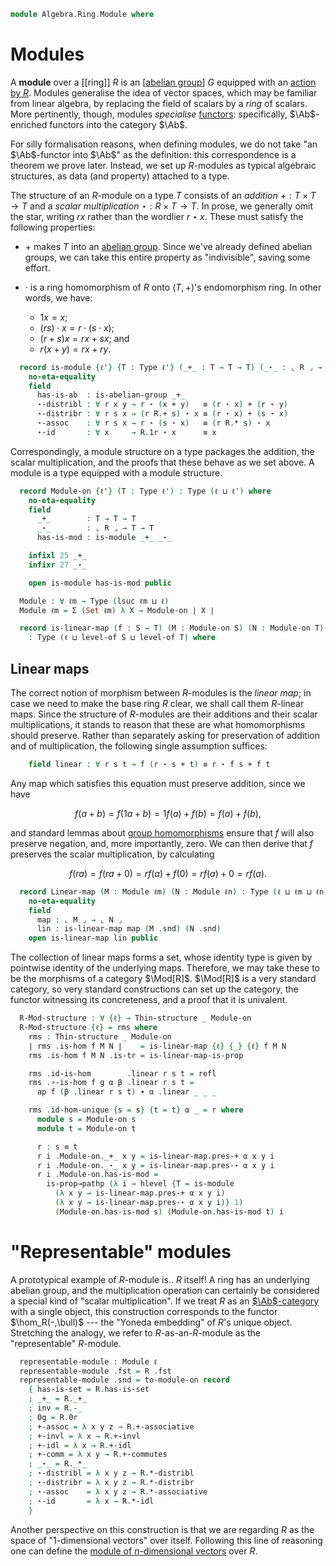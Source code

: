 <!--
```agda
open import Algebra.Group.Notation
open import Algebra.Group.Ab
open import Algebra.Group
open import Algebra.Ring

open import Cat.Displayed.Univalence.Thin
open import Cat.Prelude hiding (_+_)

import Cat.Reasoning
```
-->

```agda
module Algebra.Ring.Module where
```

<!--
```agda
private variable
  ℓm ℓn : Level
  S T : Type ℓm

private module Mod {ℓ} (R : Ring ℓ) where
  private module R = Ring-on (R .snd)
  open Displayed
  open Total-hom
  open Functor
```
-->

# Modules

A **module** over a [[ring]] $R$ is an [[abelian group]] $G$ equipped
with an [action by $R$]. Modules generalise the idea of vector spaces,
which may be familiar from linear algebra, by replacing the field of
scalars by a _ring_ of scalars. More pertinently, though, modules
_specialise_ [functors]: specifically, $\Ab$-enriched functors into the
category $\Ab$.

[functors]: Cat.Abelian.Instances.Functor.html
[action by $R$]: Algebra.Ring.Module.Action.html

For silly formalisation reasons, when defining modules, we do not take
"an $\Ab$-functor into $\Ab$" as the definition: this correspondence is
a theorem we prove later. Instead, we set up $R$-modules as typical
algebraic structures, as data (and property) attached to a type.

The structure of an $R$-module on a type $T$ consists of an _addition_
$+ : T \times T \to T$ and a _scalar multiplication_ $\star : R \times T
\to T$. In prose, we generally omit the star, writing $rx$ rather than
the wordlier $r \star x$. These must satisfy the following properties:

- $+$ makes $T$ into an [abelian group]. Since we've already defined
abelian groups, we can take this entire property as "indivisible",
saving some effort.

- $·$ is a ring homomorphism of $R$ onto $(T, +)$'s endomorphism ring. In
other words, we have:

  * $1x = x$;
  * $(rs) \cdot x = r \cdot (s \cdot x)$;
  * $(r + s)x = rx + sx$; and
  * $r(x + y) = rx + ry$.

[abelian group]: Algebra.Group.Ab.html

```agda
  record is-module {ℓ'} {T : Type ℓ'} (_+_ : T → T → T) (_⋆_ : ⌞ R ⌟ → T → T) : Type (ℓ ⊔ ℓ') where
    no-eta-equality
    field
      has-is-ab  : is-abelian-group _+_
      ⋆-distribl : ∀ r x y → r ⋆ (x + y)   ≡ (r ⋆ x) + (r ⋆ y)
      ⋆-distribr : ∀ r s x → (r R.+ s) ⋆ x ≡ (r ⋆ x) + (s ⋆ x)
      ⋆-assoc    : ∀ r s x → r ⋆ (s ⋆ x)   ≡ (r R.* s) ⋆ x
      ⋆-id       : ∀ x     → R.1r ⋆ x      ≡ x
```

<!--
```agda
    private
      ug : Group-on _
      ug = record { has-is-group = is-abelian-group.has-is-group has-is-ab }

    module ab = Additive-notation ug
    private module ab' = is-abelian-group has-is-ab renaming (commutes to +-comm)

    open ab using (-_ ; 0g ; +-invr ; +-invl ; +-assoc ; +-idl ; +-idr ; neg-0 ; neg-comm ; neg-neg ; has-is-set) public
    open ab' using (+-comm) public

    abstract
      ⋆-is-group-hom : ∀ {r} → is-group-hom ug ug (r ⋆_)
      ⋆-is-group-hom .is-group-hom.pres-⋆ x y = ⋆-distribl _ x y

    private module ⋆gh {r} = is-group-hom (⋆-is-group-hom {r}) renaming (pres-id to ⋆-idr ; pres-inv to ⋆-invr)
    open ⋆gh public using (⋆-idr ; ⋆-invr)

  private unquoteDecl eqv = declare-record-iso eqv (quote is-module)
```
-->

Correspondingly, a module structure on a type packages the addition, the
scalar multiplication, and the proofs that these behave as we set above.
A module is a type equipped with a module structure.

```agda
  record Module-on {ℓ'} (T : Type ℓ') : Type (ℓ ⊔ ℓ') where
    no-eta-equality
    field
      _+_        : T → T → T
      _⋆_        : ⌞ R ⌟ → T → T
      has-is-mod : is-module _+_ _⋆_

    infixl 25 _+_
    infixr 27 _⋆_

    open is-module has-is-mod public
```

<!--
```agda
  Module-on→Group-on
    : ∀ {ℓm} {T : Type ℓm}
    → Module-on T
    → Group-on T
  Module-on→Group-on M = record { has-is-group = is-abelian-group.has-is-group (Module-on.has-is-ab M) }

  Module-on→Abelian-group-on
    : ∀ {ℓm} {T : Type ℓm}
    → Module-on T
    → Abelian-group-on T
  Module-on→Abelian-group-on M = record { has-is-ab = Module-on.has-is-ab M }

  abstract instance
    H-Level-is-module
      : ∀ {ℓ'} {T : Type ℓ'} {_+_ : T → T → T} {_⋆_ : ⌞ R ⌟ → T → T} {n}
      → H-Level (is-module _+_ _⋆_) (suc n)
    H-Level-is-module {T = T} = prop-instance $ λ x →
      let
        instance
          _ : H-Level T 2
          _ = basic-instance 2 (is-module.has-is-set x)
      in Iso→is-hlevel 1 eqv (hlevel 1) x

  open Module-on ⦃ ... ⦄ hiding (has-is-set)
```
-->

```agda
  Module : ∀ ℓm → Type (lsuc ℓm ⊔ ℓ)
  Module ℓm = Σ (Set ℓm) λ X → Module-on ∣ X ∣

  record is-linear-map (f : S → T) (M : Module-on S) (N : Module-on T)
    : Type (ℓ ⊔ level-of S ⊔ level-of T) where
```

## Linear maps

The correct notion of morphism between $R$-modules is the _linear map_;
in case we need to make the base ring $R$ clear, we shall call them
$R$-linear maps. Since the structure of $R$-modules are their additions
and their scalar multiplications, it stands to reason that these are
what homomorphisms should preserve. Rather than separately asking for
preservation of addition and of multiplication, the following single
assumption suffices:

<!--
```agda
    no-eta-equality
    private instance
      _ = M
      _ = N
```
-->

```agda
    field linear : ∀ r s t → f (r ⋆ s + t) ≡ r ⋆ f s + f t
```

Any map which satisfies this equation must preserve addition, since we
have

$$
f(a+b) = f(1a+b) = 1f(a)+f(b) = f(a)+f(b)\text{,}
$$

and standard lemmas about [group homomorphisms] ensure that $f$ will
also preserve negation, and, more importantly, zero. We can then derive
that $f$ preserves the scalar multiplication, by calculating

[group homomorphisms]: Algebra.Group.html#group-homomorphisms

$$
f(ra) = f(ra + 0) = rf(a) + f(0) = rf(a) + 0 = rf(a)\text{.}
$$

<!--
```agda
    abstract
      has-is-gh : is-group-hom (Module-on→Group-on M) (Module-on→Group-on N) f
      has-is-gh .is-group-hom.pres-⋆ x y = ap f (ap₂ _+_ (sym (⋆-id _)) refl) ∙ linear _ _ _ ∙ ap₂ _+_ (⋆-id _) refl

    open is-group-hom has-is-gh
      renaming ( pres-⋆ to pres-+ ; pres-id to pres-0 ; pres-inv to pres-neg)
      public

    abstract
      pres-⋆ : ∀ r s → f (r ⋆ s) ≡ r ⋆ f s
      pres-⋆ r s = ap f (sym +-idr) ∙ linear _ _ _ ∙ ap (r ⋆ f s +_) pres-0 ∙ +-idr

  private unquoteDecl eqv' = declare-record-iso eqv' (quote is-linear-map)
  open is-linear-map using (linear) public

  -- There are too many possible instances in scope for instance search
  -- to solve this one, but fortunately it's pretty short:

  abstract
    is-linear-map-is-prop
      : ∀ {M : Module-on T} {N : Module-on S} {f : T → S}
      → is-prop (is-linear-map f M N)
    is-linear-map-is-prop {S = S} {N = N} =
      Iso→is-hlevel 1 eqv' $
      Π-is-hlevel³ 1 λ _ _ _ →
      Module-on.ab.has-is-set N _ _

    instance
      H-Level-is-linear-map
        : ∀ {M : Module-on T} {N : Module-on S} {f : T → S} {n}
        → H-Level (is-linear-map f M N) (suc n)
      H-Level-is-linear-map = prop-instance is-linear-map-is-prop
```
-->

```agda
  record Linear-map (M : Module ℓm) (N : Module ℓn) : Type (ℓ ⊔ ℓm ⊔ ℓn) where
    no-eta-equality
    field
      map : ⌞ M ⌟ → ⌞ N ⌟
      lin : is-linear-map map (M .snd) (N .snd)
    open is-linear-map lin public
```

The collection of linear maps forms a set, whose identity type is given
by pointwise identity of the underlying maps. Therefore, we may take
these to be the morphisms of a category $\Mod[R]$. $\Mod[R]$ is a very
standard category, so very standard constructions can set up the
category, the functor witnessing its concreteness, and a proof that it
is univalent.

<!--
```agda
  private unquoteDecl eqv'' = declare-record-iso eqv'' (quote Linear-map)
  abstract
    Linear-map-is-set
      : ∀ {ℓ' ℓ''} {M : Module ℓ'} {N : Module ℓ''}
      → is-set (Linear-map M N)
    Linear-map-is-set {N = N} =
      Iso→is-hlevel 2 eqv'' $
        Σ-is-hlevel 2 (fun-is-hlevel 2 (N .fst .is-tr)) λ x → is-prop→is-set (hlevel 1)

    instance
      H-Level-Linear-map
        : ∀ {ℓ' ℓ''} {M : Module ℓ'} {N : Module ℓ''} {n}
        → H-Level (Linear-map M N) (suc (suc n))
      H-Level-Linear-map {N = N} {n = n} = basic-instance (suc (suc zero)) Linear-map-is-set

  open Linear-map public

  Linear-map-path
    : ∀ {M : Module ℓm} {N : Module ℓn} {f g : Linear-map M N}
    → (∀ x → f .map x ≡ g .map x)
    → f ≡ g
  Linear-map-path p i .map x = p x i
  Linear-map-path {M = M} {N} {f} {g} p i .lin =
    is-prop→pathp (λ i → hlevel {T = is-linear-map (λ x → p x i) (M .snd) (N .snd)} 1)
      (f .lin) (g .lin) i
```
-->

```agda
  R-Mod-structure : ∀ {ℓ} → Thin-structure _ Module-on
  R-Mod-structure {ℓ} = rms where
    rms : Thin-structure _ Module-on
    ∣ rms .is-hom f M N ∣    = is-linear-map {ℓ} {_} {ℓ} f M N
    rms .is-hom f M N .is-tr = is-linear-map-is-prop

    rms .id-is-hom        .linear r s t = refl
    rms .∘-is-hom f g α β .linear r s t =
      ap f (β .linear r s t) ∙ α .linear _ _ _

    rms .id-hom-unique {s = s} {t = t} α _ = r where
      module s = Module-on s
      module t = Module-on t

      r : s ≡ t
      r i .Module-on._+_ x y = is-linear-map.pres-+ α x y i
      r i .Module-on._⋆_ x y = is-linear-map.pres-⋆ α x y i
      r i .Module-on.has-is-mod =
        is-prop→pathp (λ i → hlevel {T = is-module
          (λ x y → is-linear-map.pres-+ α x y i)
          (λ x y → is-linear-map.pres-⋆ α x y i)} 1)
          (Module-on.has-is-mod s) (Module-on.has-is-mod t) i
```

<!--
```agda
  R-Mod : ∀ ℓm → Precategory (lsuc ℓm ⊔ ℓ) (ℓm ⊔ ℓ)
  R-Mod ℓm = Structured-objects (R-Mod-structure {ℓm})

  R-Mod↪Sets : ∀ ℓm → Functor (R-Mod ℓm) (Sets ℓm)
  R-Mod↪Sets _ = Forget-structure R-Mod-structure

  record make-module {ℓm} (M : Type ℓm) : Type (ℓm ⊔ ℓ) where
    field
      has-is-set : is-set M
      _+_ : M → M → M
      inv : M → M
      0g  : M

      +-assoc : ∀ x y z → x + (y + z) ≡ (x + y) + z
      +-invl  : ∀ x → inv x + x ≡ 0g
      +-idl   : ∀ x → 0g + x ≡ x
      +-comm  : ∀ x y → x + y ≡ y + x

      _⋆_ : ⌞ R ⌟ → M → M

      ⋆-distribl : ∀ r x y → r ⋆ (x + y)   ≡ (r ⋆ x) + (r ⋆ y)
      ⋆-distribr : ∀ r s x → (r R.+ s) ⋆ x ≡ (r ⋆ x) + (s ⋆ x)
      ⋆-assoc    : ∀ r s x → r ⋆ (s ⋆ x)   ≡ ((r R.* s) ⋆ x)
      ⋆-id       : ∀ x     → R.1r ⋆ x      ≡ x

  to-module-on : ∀ {ℓm} {M : Type ℓm} → make-module M → Module-on M
  to-module-on m .Module-on._+_ = make-module._+_ m
  to-module-on m .Module-on._⋆_ = make-module._⋆_ m
  to-module-on m .Module-on.has-is-mod = mod where
    gr : Group-on _
    gr = to-group-on λ where
      .make-group.group-is-set → make-module.has-is-set m
      .make-group.unit → make-module.0g m
      .make-group.mul → make-module._+_ m
      .make-group.inv → make-module.inv m
      .make-group.assoc → make-module.+-assoc m
      .make-group.invl → make-module.+-invl m
      .make-group.idl → make-module.+-idl m

    mod : is-module _ _
    mod .is-module.has-is-ab .is-abelian-group.has-is-group = gr .Group-on.has-is-group
    mod .is-module.has-is-ab .is-abelian-group.commutes = make-module.+-comm m _ _
    mod .is-module.⋆-distribl = make-module.⋆-distribl m
    mod .is-module.⋆-distribr = make-module.⋆-distribr m
    mod .is-module.⋆-assoc = make-module.⋆-assoc m
    mod .is-module.⋆-id = make-module.⋆-id m

  to-module : ∀ {ℓm} {M : Type ℓm} → make-module M → Module ℓm
  ∣ to-module m .fst ∣ = _
  to-module m .fst .is-tr = make-module.has-is-set m
  to-module m .snd = to-module-on m
```
-->

# "Representable" modules

A prototypical example of $R$-module is.. $R$ itself! A ring has an
underlying abelian group, and the multiplication operation can certainly
be considered a special kind of "scalar multiplication". If we treat $R$
as an [$\Ab$-category] with a single object, this construction
corresponds to the functor $\hom_R(-,\bull)$ --- the "Yoneda embedding"
of $R$'s unique object. Stretching the analogy, we refer to
$R$-as-an-$R$-module as the "representable" $R$-module.

[$\Ab$-category]: Cat.Abelian.Base.html

```agda
  representable-module : Module ℓ
  representable-module .fst = R .fst
  representable-module .snd = to-module-on record
    { has-is-set = R.has-is-set
    ; _+_ = R._+_
    ; inv = R.-_
    ; 0g = R.0r
    ; +-assoc = λ x y z → R.+-associative
    ; +-invl = λ x → R.+-invl
    ; +-idl = λ x → R.+-idl
    ; +-comm = λ x y → R.+-commutes
    ; _⋆_ = R._*_
    ; ⋆-distribl = λ x y z → R.*-distribl
    ; ⋆-distribr = λ x y z → R.*-distribr
    ; ⋆-assoc    = λ x y z → R.*-associative
    ; ⋆-id       = λ x → R.*-idl
    }
```

Another perspective on this construction is that we are regarding $R$ as
the space of "1-dimensional vectors" over itself. Following this line of
reasoning one can define the [module of $n$-dimensional vectors] over $R$.

[module of $n$-dimensional vectors]: Algebra.Ring.Module.Vec.html

<!--
```agda
-- Hide the constructions that take the base ring as an explicit
-- argument:
open Mod
  hiding
    ( Linear-map
    ; Linear-map-path
    ; is-linear-map
    ; to-module
    ; to-module-on
    ; Module-on→Group-on
    ; Module-on→Abelian-group-on
    )
  public

-- And open them here where R is implicit instead:
module _ {ℓ} {R : Ring ℓ} where
  open Mod R
    using
      ( Linear-map
      ; Linear-map-path
      ; is-linear-map
      ; to-module
      ; to-module-on
      ; Module-on→Group-on
      ; Module-on→Abelian-group-on
      )
    public

module R-Mod {ℓ ℓm} {R : Ring ℓ} = Cat.Reasoning (R-Mod R ℓm)

hom→linear-map
  : ∀ {ℓ ℓm} {R : Ring ℓ} {M N : Module R ℓm}
  → R-Mod.Hom M N
  → Linear-map M N
hom→linear-map h .map = h .hom
hom→linear-map h .lin = h .preserves

linear-map→hom
  : ∀ {ℓ ℓm} {R : Ring ℓ} {M N : Module R ℓm}
  → Linear-map M N
  → R-Mod.Hom M N
linear-map→hom h .hom       = h .map
linear-map→hom h .preserves = h .lin
```
-->
